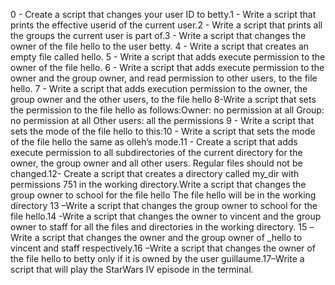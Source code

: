 0 - Create a script that changes your user ID to betty.1 - Write a script that prints the effective userid of the current user.2 - Write a script that prints all the groups the current user is part of.3 - Write a script that changes the owner of the file hello to the user betty. 4 - Write a script that creates an empty file called hello. 5 - Write a script that adds execute permission to the owner of the file hello. 6 - Write a script that adds execute permission to the owner and the group owner, and read permission to other users, to the file hello. 7 - Write a script that adds execution permission to the owner, the group owner and the other users, to the file hello 8-Write a script that sets the permission to the file hello as follows:Owner: no permission at all  Group: no permission at all Other users: all the permissions 9 - Write a script that sets the mode of the file hello to this:10 - Write a script that sets the mode of the file hello the same as olleh’s mode.11 - Create a script that adds execute permission to all subdirectories of the current directory for the owner, the group owner and all other users. Regular files should not be changed.12- Create a script that creates a directory called my_dir with permissions 751 in the working directory.Write a script that changes the group owner to school for the file hello
The file hello will be in the working directory 13 –Write a script that changes the group owner to school for the file hello.14 -Write a script that changes the owner to vincent and the group owner to staff for all the files and directories in the working directory.
15 –Write a script that changes the owner and the group owner of _hello to vincent and staff respectively.16 –Write a script that changes the owner of the file hello to betty only if it is owned by the user guillaume.17–Write a script that will play the StarWars IV episode in the terminal.
